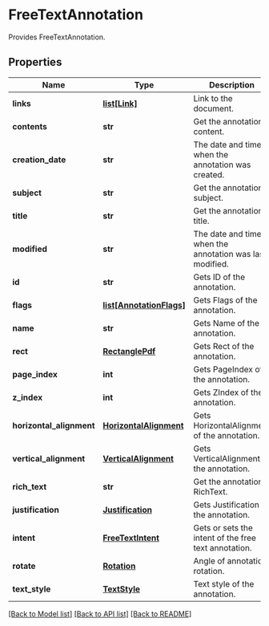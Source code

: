 # FreeTextAnnotation
Provides FreeTextAnnotation.

## Properties
Name | Type | Description | Notes
------------ | ------------- | ------------- | -------------
**links** | [**list[Link]**](Link.md) | Link to the document. | [optional] 
**contents** | **str** | Get the annotation content. | [optional] 
**creation_date** | **str** | The date and time when the annotation was created. | [optional] 
**subject** | **str** | Get the annotation subject. | [optional] 
**title** | **str** | Get the annotation title. | [optional] 
**modified** | **str** | The date and time when the annotation was last modified. | [optional] 
**id** | **str** | Gets ID of the annotation. | [optional] 
**flags** | [**list[AnnotationFlags]**](AnnotationFlags.md) | Gets Flags of the annotation. | [optional] 
**name** | **str** | Gets Name of the annotation. | [optional] 
**rect** | [**RectanglePdf**](RectanglePdf.md) | Gets Rect of the annotation. | [optional] 
**page_index** | **int** | Gets PageIndex of the annotation. | [optional] 
**z_index** | **int** | Gets ZIndex of the annotation. | [optional] 
**horizontal_alignment** | [**HorizontalAlignment**](HorizontalAlignment.md) | Gets HorizontalAlignment of the annotation. | [optional] 
**vertical_alignment** | [**VerticalAlignment**](VerticalAlignment.md) | Gets VerticalAlignment of the annotation. | [optional] 
**rich_text** | **str** | Get the annotation RichText. | [optional] 
**justification** | [**Justification**](Justification.md) | Gets Justification of the annotation. | [optional] 
**intent** | [**FreeTextIntent**](FreeTextIntent.md) | Gets or sets the intent of the free text annotation. | [optional] 
**rotate** | [**Rotation**](Rotation.md) | Angle of annotation rotation. | [optional] 
**text_style** | [**TextStyle**](TextStyle.md) | Text style of the annotation. | [optional] 

[[Back to Model list]](../README.md#documentation-for-models) [[Back to API list]](../README.md#documentation-for-api-endpoints) [[Back to README]](../README.md)



